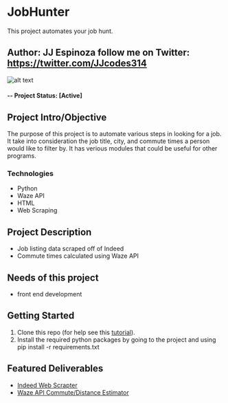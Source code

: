 # JobHunter
This project automates your job hunt.
## Author: JJ Espinoza follow me on Twitter: https://twitter.com/JJcodes314

![alt text](https://github.com/espin086/JobHunter/blob/master/folder_structure.png)

#### -- Project Status: [Active]

## Project Intro/Objective
The purpose of this project is to automate various steps in looking for a job. It take into consideration the job title, city, and commute times a person would like to filter by. It has verious modules that could be useful for other programs. 


### Technologies
* Python
* Waze API
* HTML
* Web Scraping

## Project Description
* Job listing data scraped off of Indeed
* Commute times calculated using Waze API

## Needs of this project

- front end development

## Getting Started

1. Clone this repo (for help see this [tutorial](https://help.github.com/articles/cloning-a-repository/)).
2. Install the required python packages by going to the project and using pip install -r requirements.txt


## Featured Deliverables
* [Indeed Web Scrapter](link)
* [Waze API Commute/Distance Estimator](link)



